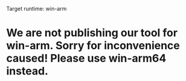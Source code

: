 Target runtime: win-arm

# We are not publishing our tool for win-arm. Sorry for inconvenience caused! Please use win-arm64 instead.
